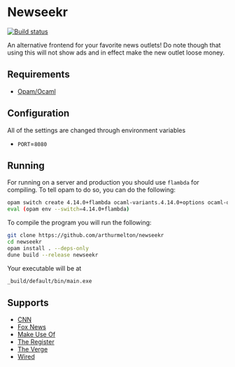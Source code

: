 # Newseekr

[![Build status](https://github.com/arthurmelton/Newseekr/workflows/Build/badge.svg)](https://github.com/arthurmelton/Newseekr/actions)

An alternative frontend for your favorite news outlets! Do note though that
using this will not show ads and in effect make the new outlet loose money.

## Requirements

- [Opam/Ocaml](https://ocaml.org/docs/up-and-running#installation-on-unix)

## Configuration

All of the settings are changed through environment variables

- `PORT`=`8080`

## Running

For running on a server and production you should use `flambda` for compiling. To tell opam to do so, you can do the following:

```sh
opam switch create 4.14.0+flambda ocaml-variants.4.14.0+options ocaml-option-flambda
eval (opam env --switch=4.14.0+flambda)
```

To compile the program you will run the following:

```sh
git clone https://github.com/arthurmelton/newseekr
cd newseekr
opam install . --deps-only
dune build --release newseekr
```

Your executable will be at

```sh
_build/default/bin/main.exe
```

## Supports

- [CNN](https://cnn.com)
- [Fox News](https://foxnews.com)
- [Make Use Of](https://makeuseof.com)
- [The Register](https://theregister.com)
- [The Verge](https://theverge.com)
- [Wired](https://wired.com)
